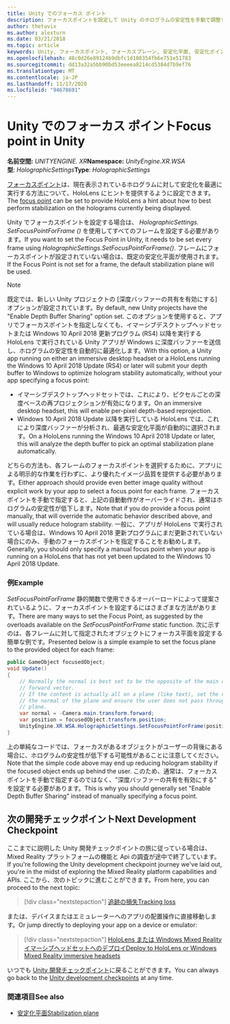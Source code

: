 ```yaml
---
title: Unity でのフォーカス ポイント
description: フォーカスポイントを設定して Unity のホログラムの安定性を手動で調整する
author: thetuvix
ms.author: alexturn
ms.date: 03/21/2018
ms.topic: article
keywords: Unity, フォーカスポイント, フォーカスプレーン, 安定化平面, 安定化ポイント, reprojection, LSR, 深度バッファー, mixed reality ヘッドセット, windows mixed reality ヘッドセット, 仮想現実ヘッドセット
ms.openlocfilehash: 48c0d26e89124b9dbfc1d108354fb6e751e51783
ms.sourcegitcommit: dd13a32a5bb90bd53eeeea8214cd5384d7b9ef76
ms.translationtype: MT
ms.contentlocale: ja-JP
ms.lasthandoff: 11/17/2020
ms.locfileid: "94678691"
---
```

# <a name="focus-point-in-unity"></a><span data-ttu-id="c1194-104">Unity でのフォーカス ポイント</span><span class="sxs-lookup"><span data-stu-id="c1194-104">Focus point in Unity</span></span>

<span data-ttu-id="c1194-105">**名前空間:** *UNITYENGINE. XR*</span><span class="sxs-lookup"><span data-stu-id="c1194-105">**Namespace:** *UnityEngine.XR.WSA*</span></span><br>
<span data-ttu-id="c1194-106">**型**: *HolographicSettings*</span><span class="sxs-lookup"><span data-stu-id="c1194-106">**Type**: *HolographicSettings*</span></span>

<span data-ttu-id="c1194-107">[フォーカスポイント](../platform-capabilities-and-apis/hologram-stability.md#reprojection)は、現在表示されているホログラムに対して安定化を最適に実行する方法について、HoloLens にヒントを提供するように設定できます。</span><span class="sxs-lookup"><span data-stu-id="c1194-107">The [focus point](../platform-capabilities-and-apis/hologram-stability.md#reprojection) can be set to provide HoloLens a hint about how to best perform stabilization on the holograms currently being displayed.</span></span>

<span data-ttu-id="c1194-108">Unity でフォーカスポイントを設定する場合は、 *HolographicSettings. SetFocusPointForFrame ()* を使用してすべてのフレームを設定する必要があります。</span><span class="sxs-lookup"><span data-stu-id="c1194-108">If you want to set the Focus Point in Unity, it needs to be set every frame using *HolographicSettings.SetFocusPointForFrame()*.</span></span> <span data-ttu-id="c1194-109">フレームにフォーカスポイントが設定されていない場合は、既定の安定化平面が使用されます。</span><span class="sxs-lookup"><span data-stu-id="c1194-109">If the Focus Point is not set for a frame, the default stabilization plane will be used.</span></span>

> [!NOTE]
> <span data-ttu-id="c1194-110">既定では、新しい Unity プロジェクトの [深度バッファーの共有を有効にする] オプションが設定されています。</span><span class="sxs-lookup"><span data-stu-id="c1194-110">By default, new Unity projects have the "Enable Depth Buffer Sharing" option set.</span></span>  <span data-ttu-id="c1194-111">このオプションを使用すると、アプリでフォーカスポイントを指定しなくても、イマーシブデスクトップヘッドセットまたは Windows 10 April 2018 更新プログラム (RS4) 以降を実行する HoloLens で実行されている Unity アプリが Windows に深度バッファーを送信し、ホログラムの安定性を自動的に最適化します。</span><span class="sxs-lookup"><span data-stu-id="c1194-111">With this option, a Unity app running on either an immersive desktop headset or a HoloLens running the Windows 10 April 2018 Update (RS4) or later will submit your depth buffer to Windows to optimize hologram stability automatically, without your app specifying a focus point:</span></span>
> * <span data-ttu-id="c1194-112">イマーシブデスクトップヘッドセットでは、これにより、ピクセルごとの深度ベースの再プロジェクションが有効になります。</span><span class="sxs-lookup"><span data-stu-id="c1194-112">On an immersive desktop headset, this will enable per-pixel depth-based reprojection.</span></span>
> * <span data-ttu-id="c1194-113">Windows 10 April 2018 Update 以降を実行している HoloLens では、これにより深度バッファーが分析され、最適な安定化平面が自動的に選択されます。</span><span class="sxs-lookup"><span data-stu-id="c1194-113">On a HoloLens running the Windows 10 April 2018 Update or later, this will analyze the depth buffer to pick an optimal stabilization plane automatically.</span></span>
>
> <span data-ttu-id="c1194-114">どちらの方法も、各フレームのフォーカスポイントを選択するために、アプリによる明示的な作業を行わずに、より優れたイメージ品質を提供する必要があります。</span><span class="sxs-lookup"><span data-stu-id="c1194-114">Either approach should provide even better image quality without explicit work by your app to select a focus point for each frame.</span></span>  <span data-ttu-id="c1194-115">フォーカスポイントを手動で指定すると、上記の自動動作がオーバーライドされ、通常はホログラムの安定性が低下します。</span><span class="sxs-lookup"><span data-stu-id="c1194-115">Note that if you do provide a focus point manually, that will override the automatic behavior described above, and will usually reduce hologram stability.</span></span>  <span data-ttu-id="c1194-116">一般に、アプリが HoloLens で実行されている場合は、Windows 10 April 2018 更新プログラムにまだ更新されていない場合にのみ、手動のフォーカスポイントを指定することをお勧めします。</span><span class="sxs-lookup"><span data-stu-id="c1194-116">Generally, you should only specify a manual focus point when your app is running on a HoloLens that has not yet been updated to the Windows 10 April 2018 Update.</span></span>

### <a name="example"></a><span data-ttu-id="c1194-117">例</span><span class="sxs-lookup"><span data-stu-id="c1194-117">Example</span></span>

<span data-ttu-id="c1194-118">*SetFocusPointForFrame* 静的関数で使用できるオーバーロードによって提案されているように、フォーカスポイントを設定するにはさまざまな方法があります。</span><span class="sxs-lookup"><span data-stu-id="c1194-118">There are many ways to set the Focus Point, as suggested by the overloads available on the *SetFocusPointForFrame* static function.</span></span> <span data-ttu-id="c1194-119">次に示すのは、各フレームに対して指定されたオブジェクトにフォーカス平面を設定する簡単な例です。</span><span class="sxs-lookup"><span data-stu-id="c1194-119">Presented below is a simple example to set the focus plane to the provided object for each frame:</span></span>

```cs
public GameObject focusedObject;
void Update()
{
    // Normally the normal is best set to be the opposite of the main camera's
    // forward vector.
    // If the content is actually all on a plane (like text), set the normal to
    // the normal of the plane and ensure the user does not pass through the
    // plane.
    var normal = -Camera.main.transform.forward;     
    var position = focusedObject.transform.position;
    UnityEngine.XR.WSA.HolographicSettings.SetFocusPointForFrame(position, normal);
}
```

<span data-ttu-id="c1194-120">上の単純なコードでは、フォーカスがあるオブジェクトがユーザーの背後にある場合に、ホログラムの安定性が低下する可能性があることに注意してください。</span><span class="sxs-lookup"><span data-stu-id="c1194-120">Note that the simple code above may end up reducing hologram stability if the focused object ends up behind the user.</span></span>  <span data-ttu-id="c1194-121">このため、通常は、フォーカスポイントを手動で指定するのではなく、"深度バッファーの共有を有効にする" を設定する必要があります。</span><span class="sxs-lookup"><span data-stu-id="c1194-121">This is why you should generally set "Enable Depth Buffer Sharing" instead of manually specifying a focus point.</span></span>

## <a name="next-development-checkpoint"></a><span data-ttu-id="c1194-122">次の開発チェックポイント</span><span class="sxs-lookup"><span data-stu-id="c1194-122">Next Development Checkpoint</span></span>

<span data-ttu-id="c1194-123">ここまでに説明した Unity 開発チェックポイントの旅に従っている場合は、Mixed Reality プラットフォームの機能と Api の調査が途中で終了しています。</span><span class="sxs-lookup"><span data-stu-id="c1194-123">If you're following the Unity development checkpoint journey we've laid out, you're in the midst of exploring the Mixed Reality platform capabilities and APIs.</span></span> <span data-ttu-id="c1194-124">ここから、次のトピックに進むことができます。</span><span class="sxs-lookup"><span data-stu-id="c1194-124">From here, you can proceed to the next topic:</span></span>

> [!div class="nextstepaction"]
> [<span data-ttu-id="c1194-125">追跡の損失</span><span class="sxs-lookup"><span data-stu-id="c1194-125">Tracking loss</span></span>](tracking-loss-in-unity.md)

<span data-ttu-id="c1194-126">または、デバイスまたはエミュレーターへのアプリの配置操作に直接移動します。</span><span class="sxs-lookup"><span data-stu-id="c1194-126">Or jump directly to deploying your app on a device or emulator:</span></span>

> [!div class="nextstepaction"]
> [<span data-ttu-id="c1194-127">HoloLens または Windows Mixed Reality イマーシブヘッドセットへのデプロイ</span><span class="sxs-lookup"><span data-stu-id="c1194-127">Deploy to HoloLens or Windows Mixed Reality immersive headsets</span></span>](../platform-capabilities-and-apis/using-visual-studio.md)

<span data-ttu-id="c1194-128">いつでも [Unity 開発チェックポイント](unity-development-overview.md#3-platform-capabilities-and-apis)に戻ることができます。</span><span class="sxs-lookup"><span data-stu-id="c1194-128">You can always go back to the [Unity development checkpoints](unity-development-overview.md#3-platform-capabilities-and-apis) at any time.</span></span>

### <a name="see-also"></a><span data-ttu-id="c1194-129">関連項目</span><span class="sxs-lookup"><span data-stu-id="c1194-129">See also</span></span>
* [<span data-ttu-id="c1194-130">安定化平面</span><span class="sxs-lookup"><span data-stu-id="c1194-130">Stabilization plane</span></span>](../platform-capabilities-and-apis/hologram-stability.md#reprojection)
